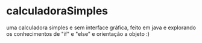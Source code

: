 # calculadoraSimples
uma calculadora simples e sem interface gráfica, feito em java e explorando os conhecimentos de "if" e "else" e orientação a objeto :)

